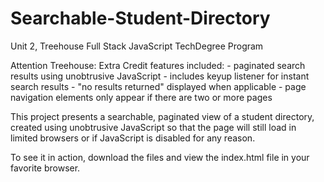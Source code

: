 # Searchable-Student-Directory
 Unit 2, Treehouse Full Stack JavaScript TechDegree Program

Attention Treehouse: Extra Credit features included:
    - paginated search results using unobtrusive JavaScript
    - includes keyup listener for instant search results
    - "no results returned" displayed when applicable
    - page navigation elements only appear if there are two or more pages

This project presents a searchable, paginated view of a student directory,
created using unobtrusive JavaScript so that the page will still load in
limited browsers or if JavaScript is disabled for any reason.

To see it in action, download the files and view the index.html file in your favorite browser.